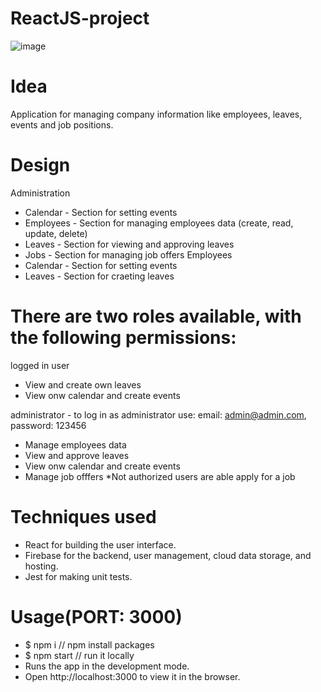 # ReactJS-project

![image](https://user-images.githubusercontent.com/44115110/184426812-e7c9e076-210a-45d1-abba-fd2d13ab20e0.png)

# Idea
Application for managing company information like employees, leaves, events and job positions. 

# Design
Administration
- Calendar - Section for setting events
- Employees - Section for managing employees data (create, read, update, delete)
- Leaves - Section for viewing and approving leaves
- Jobs - Section for managing job offers
Employees
- Calendar - Section for setting events
- Leaves - Section for craeting leaves

# There are two roles available, with the following permissions:
logged in user
- View and create own leaves
- View onw calendar and create events

administrator - to log in as administrator use: email: admin@admin.com, password: 123456
- Manage employees data
- View and approve leaves
- View onw calendar and create events
- Manage job offfers
*Not authorized users are able apply for a job

# Techniques used
- React for building the user interface.
- Firebase for the backend, user management, cloud data storage, and hosting.
- Jest for making unit tests.

# Usage(PORT: 3000)
* $ npm i       // npm install packages
* $ npm start   // run it locally
* Runs the app in the development mode.
* Open http://localhost:3000 to view it in the browser.
